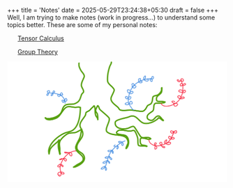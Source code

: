 +++
title = 'Notes'
date = 2025-05-29T23:24:38+05:30
draft = false
+++
Well, I am trying to make notes (work in progress...) to understand some topics better. These are some of my personal notes:
<ul>
<a href="https://raw.githubusercontent.com/LoneWolf1304/Notes/main/Tensor%20Analysis/main.pdf" target="_blank" rel="noopener">Tensor Calculus</a>
</ul>



<ul>
<a href="https://raw.githubusercontent.com/LoneWolf1304/Notes/main/Lie%20Algebra/main.pdf" target="_blank" rel="noopener">Group Theory</a>
</ul>



<div class="centered-image">
    <img src="/images/hi.png" alt="Description">
</div>
